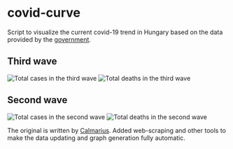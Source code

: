 # covid-curve
Script to visualize the current covid-19 trend in Hungary based on the data provided by the [government](https://koronavirus.gov.hu/hirek).

## Third wave
![Total cases in the third wave](https://i.imgur.com/4dY16pg.png)
![Total deaths in the third wave](https://i.imgur.com/FnLURGm.png)

## Second wave
![Total cases in the second wave](https://i.imgur.com/VKsCJKm.png)
![Total deaths in the second wave](https://i.imgur.com/EeQfJhU.png)

The original is written by [Calmarius](https://github.com/Calmarius). Added web-scraping and other tools to make the data updating and graph generation fully automatic.
